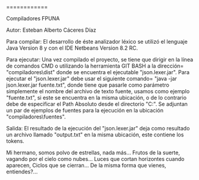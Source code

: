 
============

Compiladores FPUNA

Autor: Esteban Alberto Cáceres Díaz 

Para compilar: El desarrollo de éste analizador léxico se utilizó el lenguaje Java Version 8 y con el IDE Netbeans Version 8.2 RC.

Para ejecutar: Una vez compilado el proyecto, se tiene que dirigir en la línea de comandos CMD o utilizando la herramienta GIT BASH a la dirección= "compiladores\dist" donde se encuentra el ejecutable "json.lexer.jar".
Para ejecutar el "json.lexer.jar" debe usar el siguiente comando= "java -jar json.lexer.jar fuente.txt", donde tiene que pasarle como parámetro simplemente el nombre del archivo de texto fuente, usamos como ejemplo "fuente.txt",
si este se encuentra en la misma ubicación, o de lo contrario debe de especificar el Path Absoluto desde el directorio "C:".
Se adjuntan un par de ejemplos de fuentes para la ejecución en la ubicación "compiladores\fuentes".

Salida: El resultado de la ejecución del "json.lexer.jar" deja como resultado un archivo llamado "output.txt" en la misma ubicación, este contiene los tokens.


Mi hermano, somos polvo de estrellas, nada más...
Frutos de la suerte, vagando por el cielo como nubes...
Luces que cortan horizontes cuando aparecen,
Ciclos que se cierran...
De la misma forma que vienes, entiendes?...
 

